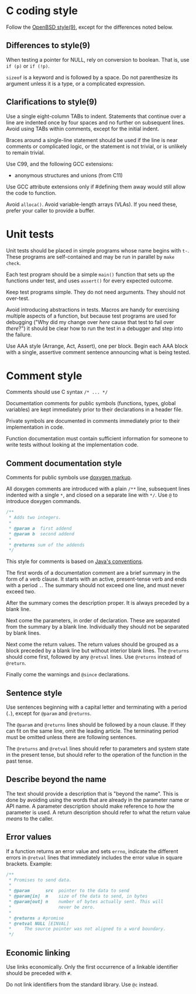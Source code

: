 
# C coding style

Follow the
[OpenBSD style(9)](http://man.openbsd.org/OpenBSD-current/man9/style.9),
except for the differences noted below.

## Differences to style(9)

When testing a pointer for NULL, rely on conversion to boolean.
That is, use `if (p)` or `if (!p)`.

`sizeof` is a keyword and is followed by a space.
Do not parenthesize its argument unless it is a type,
or a complicated expression.

## Clarifications to style(9)

Use a single eight-column TABs to indent.
Statements that continue over a line are indented once by four spaces
and no further on subsequent lines.
Avoid using TABs within comments, except for the initial indent.

Braces around a single-line statement should be used if the line
is near comments or complicated logic, or the statement is not trivial,
or is unlikely to remain trivial.

Use C99, and the following GCC extensions:
 * anonymous structures and unions (from C11)

Use GCC attribute extensions only if #defining them away would still
allow the code to function.

Avoid `alloca()`. Avoid variable-length arrays (VLAs). If you need these,
prefer your caller to provide a buffer.

# Unit tests

Unit tests should be placed in simple programs whose name begins with `t-`.
These programs are self-contained and may be run in parallel by
`make check`.

Each test program should be a simple `main()` function that sets up
the functions under test, and uses `assert()` for every expected outcome.

Keep test programs simple.
They do not need arguments.
They should not over-test.

Avoid introducing abstractions in tests.
Macros are handy for exercising multiple aspects of a function, but
because test programs are used for debugging ("Why did my change over *here*
cause that test to fail over *there*?") it should be clear how to
run the test in a debugger and step into the failure.

Use AAA style (Arrange, Act, Assert), one per block.
Begin each AAA block with a single, assertive comment sentence
announcing what is being tested.

# Comment style

Comments should use C syntax `/* ... */`

Documentation comments for public symbols (functions, types, global variables)
are kept immediately prior to their declarations in a header file.

Private symbols are documented in comments immediately prior
to their implementation in code.

Function documentation must contain sufficient information for someone to
write tests without looking at the implementation code.

## Comment documentation style

Comments for public symbols use
[doxygen markup](https://www.stack.nl/~dimitri/doxygen/manual/commands.html).

All doxygen comments are introduced with a plain `/**` line, subsequent lines
indented with a single `*`, and closed on a separate line with `*/`.
Use `@` to introduce doxygen commands.

```c
/**
 * Adds two integers.
 *
 * @param a  first addend
 * @param b  second addend
 *
 * @returns sum of the addends
 */
```

This style for comments is based on
[Java's conventions](http://www.oracle.com/technetwork/java/javase/documentation/index-137868.html).

The first words of a documentation comment are a brief summary
in the form of a verb clause.
It starts with an active, present-tense verb and ends with a period `.`.
The summary should not exceed one line, and must never exceed two.

After the summary comes the description proper.
It is always preceded by a blank line.

Next come the parameters, in order of declaration.
These are separated from the summary by a blank line.
Individually they should not be separated by blank lines.

Next come the return values.
The return values should be grouped as a block preceded by
a blank line but without interior blank lines.
The `@returns` should come first, followed by any `@retval` lines.
Use `@returns` instead of `@return`.

Finally come the warnings and `@since` declarations.

## Sentence style

Use sentences beginning with a capital letter and terminating with
a period (`.`), except for `@param` and `@returns`.

The `@param` and `@returns` lines should be followed by a noun clause.
If they can fit on the same line, omit the leading article.
The terminating period must be omitted unless there are following
sentences.

The `@returns` and `@retval` lines should refer to
parameters and system state in the present tense,
but should refer to the operation of the function in the past tense.

## Describe beyond the name

The text should provide a description that is "beyond the name".
This is done by avoiding using the words that are already in the
parameter name or API name.
A parameter description should make reference to *how* the
parameter is used.
A return description should refer to what the return value *means*
to the caller.

## Error values

If a function returns an error value and sets `errno`, indicate the
different errors in `@retval` lines that immediately includes the error
value in square brackets. Example:

```c
/**
 * Promises to send data.
 *
 * @param      src  pointer to the data to send
 * @param[in]  n    size of the data to send, in bytes
 * @param[out] n    number of bytes actually sent. This will
 *                  never be zero.
 *
 * @returns a #promise
 * @retval NULL [EINVAL]
 *     The source pointer was not aligned to a word boundary.
 */
```

## Economic linking

Use links economically. Only the first occurrence of a linkable identifier
should be preceded with `#`.

Do not link identifiers from the standard library. Use `@c` instead.
